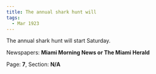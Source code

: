 ```yaml
---  
title: The annual shark hunt will  
tags:  
  - Mar 1923  
---  
```

  
The annual shark hunt will start Saturday.  
  
Newspapers: **Miami Morning News or The Miami Herald**  
  
Page: **7**, Section: **N/A** 
